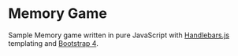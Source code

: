# Memory Game
Sample Memory game written in pure JavaScript with <a href="https://handlebarsjs.com/">Handlebars.js</a> templating and <a href="https://getbootstrap.com/">Bootstrap 4</a>.
